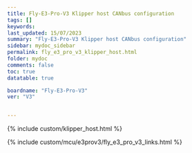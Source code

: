 ```yaml
---
title: Fly-E3-Pro-V3 Klipper host CANbus configuration
tags: []
keywords: 
last_updated: 15/07/2023
summary: "Fly-E3-Pro-V3 Klipper host CANbus configuration"
sidebar: mydoc_sidebar
permalink: fly_e3_pro_v3_klipper_host.html
folder: mydoc
comments: false
toc: true
datatable: true

boardname: "Fly-E3-Pro-V3" 
ver: "V3" 


---
```


{% include custom/klipper_host.html %}

{% include custom/mcu/e3prov3/fly_e3_pro_v3_links.html %}